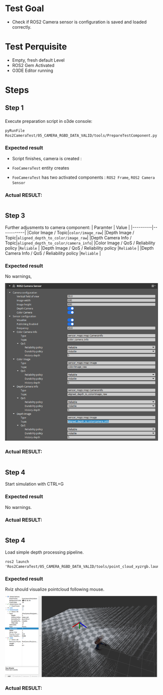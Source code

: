 # Test Goal

 - Check if ROS2 Camera sensor is configuration is saved and loaded correctly.

# Test Perquisite

 - Empty, fresh default Level
 - ROS2 Gem Activated
 - O3DE Editor running

# Steps

## Step 1 

### 

Execute preparation script in o3de console:
```
pyRunFile Ros2CameraTest/05_CAMERA_RGBD_DATA_VALID/tools/PrepareTestComponent.py
```

### Expected result 

- Script finishes, camera is created : 

- `FooCameraTest` entity creates
- `FooCameraTest` has two activated components : `ROS2 Frame`, `ROS2 Camera Sensor`

### **Actual RESULT:**

```

```
## Step 3

Further adjusments to camera component:
| Paramter | Value |
|----------|------------|
|Color Image / Topic|`color/image_raw`|
|Depth Image / Topic|`aligned_depth_to_color/image_raw`|
|Depth Camera Info / Topic|`aligned_depth_to_color/camera_info`|
|Color Image / QoS / Reliability policy |`Reliable` |
|Depth Image / QoS / Reliability policy |`Reliable` |
|Depth Camera Info / QoS / Reliability policy |`Reliable` |

### Expected result 

No warnings, 

![](./images/step3result.png)

### **Actual RESULT:**

```

```
## Step 4

Start simulation with CTRL+G

### Expected result 
No warnings.
### **Actual RESULT:**

```

```

## Step 4

Load simple depth processing pipeline.
```
ros2 launch 'Ros2CameraTest/05_CAMERA_RGBD_DATA_VALID/tools/point_cloud_xyzrgb.launch.py' 

```
### Expected result 

Rviz should visualize pointcloud following mouse.

![](./images/step4result.png)
### **Actual RESULT:**

```

```




